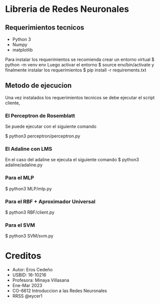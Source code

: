 # Libreria de Redes Neuronales
## Requerimientos tecnicos
- Python 3
- Numpy
- matplotlib

Para instalar los requerimientos se recomienda crear un entorno virtual
$ python -m venv env
Luego activar el entorno 
$ source env/bin/activate
y finalmente instalar los requerimientos
$ pip install -r requirements.txt

## Metodo de ejecucion
Una vez instalados los requerimientos tecnicos
se debe ejecutar el script cliente,

### El Perceptron de Rosemblatt 
Se puede ejecutar con el siguiente comando

$ python3 perceptron/perceptron.py

### El Adaline con LMS
En el caso del adaline se ejecuta el siguiente comando
$ python3 adaline/adaline.py

### Para el MLP
$ python3 MLP/mlp.py

### Para el RBF + Aproximador Universal
$ python3 RBF/client.py

### Para el SVM
$ python3 SVM/svm.py

# Creditos
- Autor: Eros Cedeño
- USBID: 16-10216
- Profesora: Minaya Villasana
- Ene-Mar 2023
- CO-6612 Introduccion a las Redes Neuronales
- RRSS @eycer1